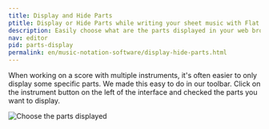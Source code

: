 ```yaml
---
title: Display and Hide Parts
ptitle: Display or Hide Parts while writing your sheet music with Flat
description: Easily choose what are the parts displayed in your web browser when you edit your music notation with Flat
nav: editor
pid: parts-display
permalink: en/music-notation-software/display-hide-parts.html
---
```


When working on a score with multiple instruments, it's often easier to only display some specific parts. We made this easy to do in our toolbar. Click on the instrument button on the left of the interface and checked the parts you want to display.

![Choose the parts displayed](/help/assets/img/editor/display-parts.gif)